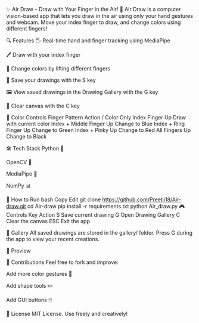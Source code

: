 ✨ Air Draw – Draw with Your Finger in the Air! 🎨
Air Draw is a computer vision-based app that lets you draw in the air using only your hand gestures and webcam. Move your index finger to draw, and change colors using different fingers!

🔍 Features
🖐️ Real-time hand and finger tracking using MediaPipe

🖊️ Draw with your index finger

🌈 Change colors by lifting different fingers

💾 Save your drawings with the S key

🖼️ View saved drawings in the Drawing Gallery with the G key

🧼 Clear canvas with the C key

🎨 Color Controls
Finger Pattern	Action / Color
Only Index Finger Up	Draw with current color
Index + Middle Finger Up	Change to Blue
Index + Ring Finger Up	Change to Green
Index + Pinky Up	Change to Red
All Fingers Up	Change to Black


🛠️ Tech Stack
Python 🐍

OpenCV 🎥

MediaPipe 🤖

NumPy 📊

🚀 How to Run
bash
Copy
Edit
git clone https://github.com/Preetii18/Air-draw.git
cd Air-draw
pip install -r requirements.txt
python Air_draw.py
🎮 Controls
Key	Action
S	Save current drawing
G	Open Drawing Gallery
C	Clear the canvas
ESC	Exit the app

📁 Gallery
All saved drawings are stored in the gallery/ folder. Press G during the app to view your recent creations.

📸 Preview

🙌 Contributions
Feel free to fork and improve:

Add more color gestures 🎨

Add shape tools ✏️

Add GUI buttons 🖱️

📜 License
MIT License. Use freely and creatively!
